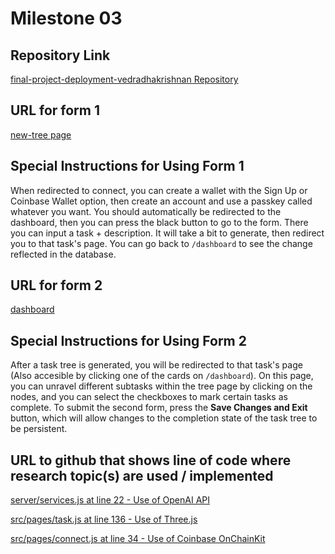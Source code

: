 # Milestone 03

## Repository Link
[final-project-deployment-vedradhakrishnan Repository](https://github.com/nyu-csci-ua-0467-001-002-spring-2025/final-project-deployment-vedradhakrishnan/tree/master)

## URL for form 1
[new-tree page](https://verbose-giggle-v74v7jxx6453665-3000.app.github.dev/new-tree)

## Special Instructions for Using Form 1
When redirected to connect, you can create a wallet with the Sign Up or Coinbase Wallet option, then create an account and use a passkey called whatever you want. You should automatically be redirected to the dashboard, then you can press the black button to go to the form. There you can input a task + description. It will take a bit to generate, then redirect you to that task's page. You can go back to `/dashboard` to see the change reflected in the database.

## URL for form 2
[dashboard](https://verbose-giggle-v74v7jxx6453665-3000.app.github.dev/dashboard)

## Special Instructions for Using Form 2
After a task tree is generated, you will be redirected to that task's page (Also accesible by clicking one of the cards on `/dashboard`). On this page, you can unravel different subtasks within the tree page by clicking on the nodes, and you can select the checkboxes to mark certain tasks as complete. To submit the second form, press the **Save Changes and Exit** button, which will allow changes to the completion state of the task tree to be persistent.

## URL to github that shows line of code where research topic(s) are used / implemented
[server/services.js at line 22 - Use of OpenAI API](https://github.com/nyu-csci-ua-0467-001-002-spring-2025/final-project-deployment-vedradhakrishnan/blob/master/server/services.js#L22)

[src/pages/task.js at line 136 - Use of Three.js](https://github.com/nyu-csci-ua-0467-001-002-spring-2025/final-project-deployment-vedradhakrishnan/blob/master/src/pages/task.js#L135)

[src/pages/connect.js at line 34 - Use of Coinbase OnChainKit](https://github.com/nyu-csci-ua-0467-001-002-spring-2025/final-project-deployment-vedradhakrishnan/blob/master/src/pages/connect.js#L34)

